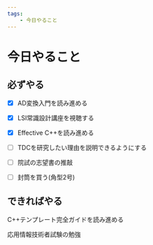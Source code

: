 ```yaml
---
tags:
    - 今日やること
---
```


# 今日やること
## 必ずやる

- [x] AD変換入門を読み進める

- [x] LSI常識設計講座を視聴する

- [x] Effective C++を読み進める

- [ ] TDCを研究したい理由を説明できるようにする

- [ ] 院試の志望書の推敲

- [ ] 封筒を買う(角型2号)

## できればやる
C++テンプレート完全ガイドを読み進める

応用情報技術者試験の勉強